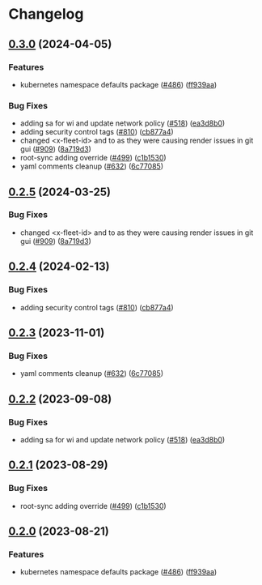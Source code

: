 # Changelog

## [0.3.0](https://github.com/GoogleCloudPlatform/pubsec-declarative-toolkit/compare/solutions/gke/kubernetes/namespace-defaults-v0.2.5...solutions/gke/kubernetes/namespace-defaults/0.3.0) (2024-04-05)


### Features

* kubernetes namespace defaults package ([#486](https://github.com/GoogleCloudPlatform/pubsec-declarative-toolkit/issues/486)) ([ff939aa](https://github.com/GoogleCloudPlatform/pubsec-declarative-toolkit/commit/ff939aa32c4641f24c40fd8d92ff74467f870d1e))


### Bug Fixes

* adding sa for wi and update network policy ([#518](https://github.com/GoogleCloudPlatform/pubsec-declarative-toolkit/issues/518)) ([ea3d8b0](https://github.com/GoogleCloudPlatform/pubsec-declarative-toolkit/commit/ea3d8b02871c6c48a65e32a73fd92fdab2ecb03f))
* adding security control tags ([#810](https://github.com/GoogleCloudPlatform/pubsec-declarative-toolkit/issues/810)) ([cb877a4](https://github.com/GoogleCloudPlatform/pubsec-declarative-toolkit/commit/cb877a4f465135677675f5e3b42a73b324e9827b))
* changed &lt;x-fleet-id&gt; and <namespace> to as they were causing render issues in git gui ([#909](https://github.com/GoogleCloudPlatform/pubsec-declarative-toolkit/issues/909)) ([8a719d3](https://github.com/GoogleCloudPlatform/pubsec-declarative-toolkit/commit/8a719d3f0ada597a4a52ce1081bdbf342139c2d5))
* root-sync adding override ([#499](https://github.com/GoogleCloudPlatform/pubsec-declarative-toolkit/issues/499)) ([c1b1530](https://github.com/GoogleCloudPlatform/pubsec-declarative-toolkit/commit/c1b153086e922b295c97aac72c5d31089ba04014))
* yaml comments cleanup ([#632](https://github.com/GoogleCloudPlatform/pubsec-declarative-toolkit/issues/632)) ([6c77085](https://github.com/GoogleCloudPlatform/pubsec-declarative-toolkit/commit/6c770850242590692365bbbf98222d94e53e5427))

## [0.2.5](https://github.com/GoogleCloudPlatform/pubsec-declarative-toolkit/compare/solutions/gke/kubernetes/namespace-defaults/0.2.4...solutions/gke/kubernetes/namespace-defaults/0.2.5) (2024-03-25)


### Bug Fixes

* changed &lt;x-fleet-id&gt; and <namespace> to as they were causing render issues in git gui ([#909](https://github.com/GoogleCloudPlatform/pubsec-declarative-toolkit/issues/909)) ([8a719d3](https://github.com/GoogleCloudPlatform/pubsec-declarative-toolkit/commit/8a719d3f0ada597a4a52ce1081bdbf342139c2d5))

## [0.2.4](https://github.com/GoogleCloudPlatform/pubsec-declarative-toolkit/compare/solutions/gke/kubernetes/namespace-defaults/0.2.3...solutions/gke/kubernetes/namespace-defaults/0.2.4) (2024-02-13)


### Bug Fixes

* adding security control tags ([#810](https://github.com/GoogleCloudPlatform/pubsec-declarative-toolkit/issues/810)) ([cb877a4](https://github.com/GoogleCloudPlatform/pubsec-declarative-toolkit/commit/cb877a4f465135677675f5e3b42a73b324e9827b))

## [0.2.3](https://github.com/GoogleCloudPlatform/pubsec-declarative-toolkit/compare/solutions/gke/kubernetes/namespace-defaults/0.2.2...solutions/gke/kubernetes/namespace-defaults/0.2.3) (2023-11-01)


### Bug Fixes

* yaml comments cleanup ([#632](https://github.com/GoogleCloudPlatform/pubsec-declarative-toolkit/issues/632)) ([6c77085](https://github.com/GoogleCloudPlatform/pubsec-declarative-toolkit/commit/6c770850242590692365bbbf98222d94e53e5427))

## [0.2.2](https://github.com/GoogleCloudPlatform/pubsec-declarative-toolkit/compare/solutions/gke/kubernetes/namespace-defaults/0.2.1...solutions/gke/kubernetes/namespace-defaults/0.2.2) (2023-09-08)


### Bug Fixes

* adding sa for wi and update network policy ([#518](https://github.com/GoogleCloudPlatform/pubsec-declarative-toolkit/issues/518)) ([ea3d8b0](https://github.com/GoogleCloudPlatform/pubsec-declarative-toolkit/commit/ea3d8b02871c6c48a65e32a73fd92fdab2ecb03f))

## [0.2.1](https://github.com/GoogleCloudPlatform/pubsec-declarative-toolkit/compare/solutions/gke/kubernetes/namespace-defaults/0.2.0...solutions/gke/kubernetes/namespace-defaults/0.2.1) (2023-08-29)


### Bug Fixes

* root-sync adding override ([#499](https://github.com/GoogleCloudPlatform/pubsec-declarative-toolkit/issues/499)) ([c1b1530](https://github.com/GoogleCloudPlatform/pubsec-declarative-toolkit/commit/c1b153086e922b295c97aac72c5d31089ba04014))

## [0.2.0](https://github.com/GoogleCloudPlatform/pubsec-declarative-toolkit/compare/solutions/gke/kubernetes/namespace-defaults-v0.1.0...solutions/gke/kubernetes/namespace-defaults/0.2.0) (2023-08-21)


### Features

* kubernetes namespace defaults package ([#486](https://github.com/GoogleCloudPlatform/pubsec-declarative-toolkit/issues/486)) ([ff939aa](https://github.com/GoogleCloudPlatform/pubsec-declarative-toolkit/commit/ff939aa32c4641f24c40fd8d92ff74467f870d1e))
